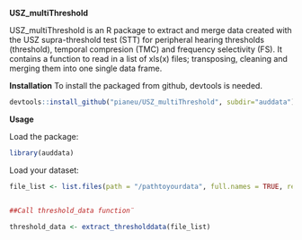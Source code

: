 **USZ_multiThreshold** 

USZ_multiThreshold is an R package to extract and merge data created with the USZ supra-threshold test (STT) for peripheral hearing thresholds (threshold), temporal compresion (TMC) and frequency selectivity (FS). It contains a function to read in a list of xls(x) files; transposing, cleaning and merging them into one single data frame. 

**Installation**
To install the packaged from github, devtools is needed. 

```r
devtools::install_github("pianeu/USZ_multiThreshold", subdir="auddata")
```
**Usage**

Load the package: 
```r
library(auddata)
```

Load your dataset: 

```r
file_list <- list.files(path = "/pathtoyourdata", full.names = TRUE, recursive = TRUE)


##Call threshold_data function¨

threshold_data <- extract_thresholddata(file_list)


```

